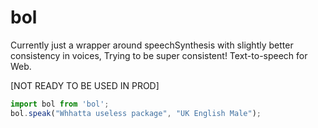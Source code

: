 # bol
Currently just a wrapper around speechSynthesis with slightly better consistency in voices, Trying to be super consistent! Text-to-speech for Web.

[NOT READY TO BE USED IN PROD]

```js
import bol from 'bol';
bol.speak("Whhatta useless package", "UK English Male");
```